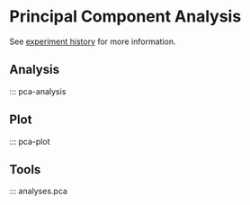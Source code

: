 # Principal Component Analysis

See [experiment history](<../../notion/Allen project d3cfe5aab8384495b58fba8a47eeadcc.md#pca>) for more information.

## Analysis

::: pca-analysis

## Plot

::: pca-plot

## Tools

::: analyses.pca
